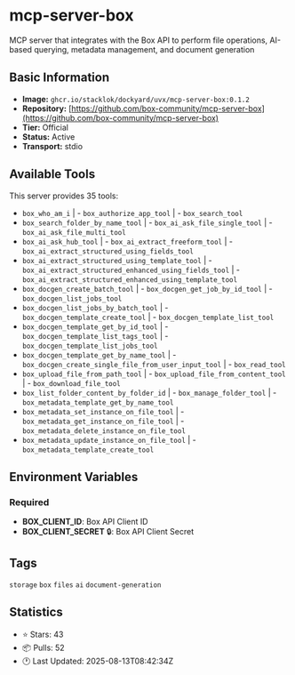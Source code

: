 # mcp-server-box

MCP server that integrates with the Box API to perform file operations, AI-based querying, metadata management, and document generation

## Basic Information

- **Image:** `ghcr.io/stacklok/dockyard/uvx/mcp-server-box:0.1.2`
- **Repository:** [https://github.com/box-community/mcp-server-box](https://github.com/box-community/mcp-server-box)
- **Tier:** Official
- **Status:** Active
- **Transport:** stdio

## Available Tools

This server provides 35 tools:

- `box_who_am_i` | - `box_authorize_app_tool` | - `box_search_tool`
- `box_search_folder_by_name_tool` | - `box_ai_ask_file_single_tool` | - `box_ai_ask_file_multi_tool`
- `box_ai_ask_hub_tool` | - `box_ai_extract_freeform_tool` | - `box_ai_extract_structured_using_fields_tool`
- `box_ai_extract_structured_using_template_tool` | - `box_ai_extract_structured_enhanced_using_fields_tool` | - `box_ai_extract_structured_enhanced_using_template_tool`
- `box_docgen_create_batch_tool` | - `box_docgen_get_job_by_id_tool` | - `box_docgen_list_jobs_tool`
- `box_docgen_list_jobs_by_batch_tool` | - `box_docgen_template_create_tool` | - `box_docgen_template_list_tool`
- `box_docgen_template_get_by_id_tool` | - `box_docgen_template_list_tags_tool` | - `box_docgen_template_list_jobs_tool`
- `box_docgen_template_get_by_name_tool` | - `box_docgen_create_single_file_from_user_input_tool` | - `box_read_tool`
- `box_upload_file_from_path_tool` | - `box_upload_file_from_content_tool` | - `box_download_file_tool`
- `box_list_folder_content_by_folder_id` | - `box_manage_folder_tool` | - `box_metadata_template_get_by_name_tool`
- `box_metadata_set_instance_on_file_tool` | - `box_metadata_get_instance_on_file_tool` | - `box_metadata_delete_instance_on_file_tool`
- `box_metadata_update_instance_on_file_tool` | - `box_metadata_template_create_tool`

## Environment Variables

### Required

- **BOX_CLIENT_ID**: Box API Client ID
- **BOX_CLIENT_SECRET** 🔒: Box API Client Secret

## Tags

`storage` `box` `files` `ai` `document-generation` 

## Statistics

- ⭐ Stars: 43
- 📦 Pulls: 52
- 🕐 Last Updated: 2025-08-13T08:42:34Z
